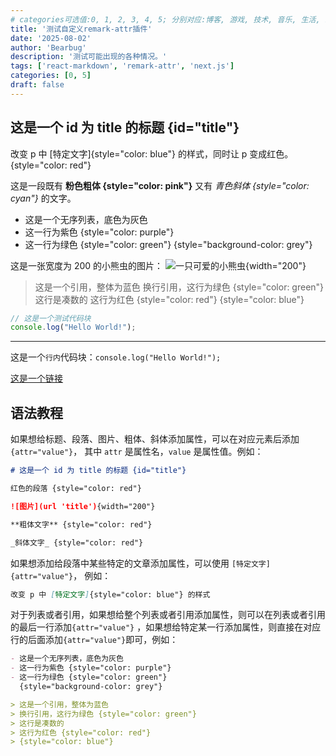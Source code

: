 ```yaml
---
# categories可选值:0, 1, 2, 3, 4, 5; 分别对应:博客, 游戏, 技术, 音乐, 生活, 杂谈
title: '测试自定义remark-attr插件'
date: '2025-08-02'
author: 'Bearbug'
description: '测试可能出现的各种情况。'
tags: ['react-markdown', 'remark-attr', 'next.js']
categories: [0, 5]
draft: false
---
```


## 这是一个 id 为 title 的标题 {id="title"}

改变 p 中 [特定文字]{style="color: blue"} 的样式，同时让 p 变成红色。{style="color: red"}

这是一段既有 **粉色粗体 {style="color: pink"}** 又有 _青色斜体 {style="color: cyan"}_ 的文字。

- 这是一个无序列表，底色为灰色
- 这一行为紫色 {style="color: purple"}
- 这一行为绿色 {style="color: green"}
  {style="background-color: grey"}

这是一张宽度为 200 的小熊虫的图片：
![一只可爱的小熊虫](https://pub.bearbug.dpdns.org/1754060052683-bearbug-confidence.png '自信'){width="200"}

> 这是一个引用，整体为蓝色
> 换行引用，这行为绿色 {style="color: green"}
> 这行是凑数的
> 这行为红色 {style="color: red"}
> {style="color: blue"}

```javaScript
// 这是一个测试代码块
console.log("Hello World!");
```

---

这是一个`行内`代码块：`console.log("Hello World!");`

[这是一个链接](https://vibe.us 'vibe.us')

## 语法教程

如果想给标题、段落、图片、粗体、斜体添加属性，可以在对应元素后添加 `{attr="value"}`，
其中 `attr` 是属性名，`value` 是属性值。例如：

```markdown
# 这是一个 id 为 title 的标题 {id="title"}

红色的段落 {style="color: red"}

![图片](url 'title'){width="200"}

**粗体文字** {style="color: red"}

_斜体文字_ {style="color: red"}
```

如果想添加给段落中某些特定的文章添加属性，可以使用 `[特定文字]{attr="value"}`，
例如：

```markdown
改变 p 中 [特定文字]{style="color: blue"} 的样式
```

对于列表或者引用，如果想给整个列表或者引用添加属性，则可以在列表或者引用的最后一行添加`{attr="value"}`
，如果想给特定某一行添加属性，则直接在对应行的后面添加`{attr="value"}`即可，例如：

```markdown
- 这是一个无序列表，底色为灰色
- 这一行为紫色 {style="color: purple"}
- 这一行为绿色 {style="color: green"}
  {style="background-color: grey"}

> 这是一个引用，整体为蓝色
> 换行引用，这行为绿色 {style="color: green"}
> 这行是凑数的
> 这行为红色 {style="color: red"}
> {style="color: blue"}
```
